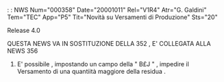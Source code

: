  :  : NWS Num="000358" Date="20001011" Rel="V1R4" Atr="G. Galdini" Tem="TEC" App="P5" Tit="Novità su Versamenti di Produzione" Sts="20"

Release 4.0

QUESTA NEWS VA IN SOSTITUZIONE DELLA 352 , E' COLLEGATA ALLA NEWS  356

1)  E' possibile , impostando un campo della " B£J "  ,  impedire il  Versamento di una quantiità
maggiore della residua .


